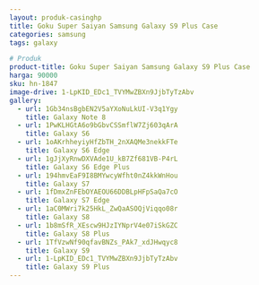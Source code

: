 ```yaml
---
layout: produk-casinghp
title: Goku Super Saiyan Samsung Galaxy S9 Plus Case
categories: samsung
tags: galaxy

# Produk
product-title: Goku Super Saiyan Samsung Galaxy S9 Plus Case
harga: 90000
sku: hn-1847
image-drive: 1-LpKID_EDc1_TVYMwZBXn9JjbTyTzAbv
gallery:
  - url: 1Gb34nsBgbEN2V5aYXoNuLkUI-V3q1Ygy
    title: Galaxy Note 8
  - url: 1PwKLHGtA6o9bGbvCSSmflW7Zj603qArA
    title: Galaxy S6
  - url: 1oAKrhheyiyHfZbTH_2nXAQMe3nekkFTe
    title: Galaxy S6 Edge
  - url: 1gJjXyRnwDXVAde1U_kB7Zf681VB-P4rL
    title: Galaxy S6 Edge Plus
  - url: 194hmvEaF9I8BMYwcyWfht0nZ4kkWnHou
    title: Galaxy S7
  - url: 1fDmxZnFEbOYAEOU66DDBLpHFpSaQa7cO
    title: Galaxy S7 Edge
  - url: 1aC0MWri7k25HkL_ZwQaASOQjViqqo08r
    title: Galaxy S8
  - url: 1b8mSfR_XEscw9HJzIYNprV4e07iSkGZC
    title: Galaxy S8 Plus
  - url: 1TfVzwNf90qfavBNZs_PAk7_xdJHwqyc8
    title: Galaxy S9
  - url: 1-LpKID_EDc1_TVYMwZBXn9JjbTyTzAbv
    title: Galaxy S9 Plus
---
```

